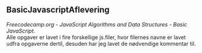 ## BasicJavascriptAflevering
*Freecodecamp.org - JavaScript Algorithms and Data Structures - Basic JavaScript.*
<br/>
Alle opgaver er lavet i fire forskellige js.filer, hvor filernes navne er lavet udfra opgaverne dertil, desuden har jeg lavet de nødvendige kommentar til. <br/>